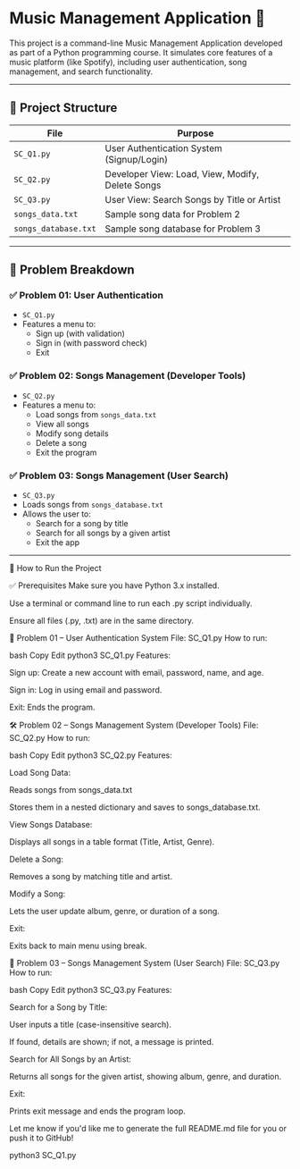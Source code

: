 


# Music Management Application 🎵

This project is a command-line Music Management Application developed as part of a Python programming course. It simulates core features of a music platform (like Spotify), including user authentication, song management, and search functionality.

---

## 📁 Project Structure

| File          | Purpose                                         |
|---------------|-------------------------------------------------|
| `SC_Q1.py`    | User Authentication System (Signup/Login)       |
| `SC_Q2.py`    | Developer View: Load, View, Modify, Delete Songs |
| `SC_Q3.py`    | User View: Search Songs by Title or Artist       |
| `songs_data.txt`     | Sample song data for Problem 2             |
| `songs_database.txt` | Sample song database for Problem 3         |

---

## 🧩 Problem Breakdown

### ✅ Problem 01: User Authentication
- `SC_Q1.py`
- Features a menu to:
  - Sign up (with validation)
  - Sign in (with password check)
  - Exit

### ✅ Problem 02: Songs Management (Developer Tools)
- `SC_Q2.py`
- Features a menu to:
  - Load songs from `songs_data.txt`
  - View all songs
  - Modify song details
  - Delete a song
  - Exit the program

### ✅ Problem 03: Songs Management (User Search)
- `SC_Q3.py`
- Loads songs from `songs_database.txt`
- Allows the user to:
  - Search for a song by title
  - Search for all songs by a given artist
  - Exit the app

---

🚀 How to Run the Project

✅ Prerequisites
Make sure you have Python 3.x installed.

Use a terminal or command line to run each .py script individually.

Ensure all files (.py, .txt) are in the same directory.

🔐 Problem 01 – User Authentication System
File: SC_Q1.py
How to run:

bash
Copy
Edit
python3 SC_Q1.py
Features:

Sign up: Create a new account with email, password, name, and age.

Sign in: Log in using email and password.

Exit: Ends the program.

🛠️ Problem 02 – Songs Management System (Developer Tools)
File: SC_Q2.py
How to run:

bash
Copy
Edit
python3 SC_Q2.py
Features:

Load Song Data:

Reads songs from songs_data.txt

Stores them in a nested dictionary and saves to songs_database.txt.

View Songs Database:

Displays all songs in a table format (Title, Artist, Genre).

Delete a Song:

Removes a song by matching title and artist.

Modify a Song:

Lets the user update album, genre, or duration of a song.

Exit:

Exits back to main menu using break.

🔎 Problem 03 – Songs Management System (User Search)
File: SC_Q3.py
How to run:

bash
Copy
Edit
python3 SC_Q3.py
Features:

Search for a Song by Title:

User inputs a title (case-insensitive search).

If found, details are shown; if not, a message is printed.

Search for All Songs by an Artist:

Returns all songs for the given artist, showing album, genre, and duration.

Exit:

Prints exit message and ends the program loop.

Let me know if you'd like me to generate the full README.md file for you or push it to GitHub!




   python3 SC_Q1.py

